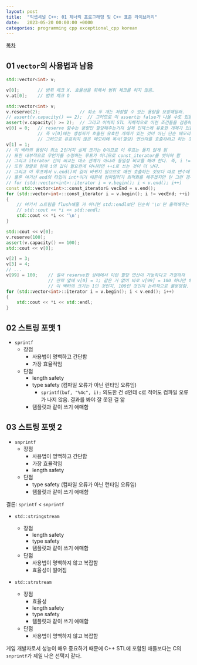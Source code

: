 ```yaml
---
layout: post
title:  "익셉셔널 C++: 01 제너릭 프로그래밍 및 C++ 표준 라이브러리"
date:   2023-05-20 00:00:00 +0000
categories: programming cpp exceptional_cpp korean
---
```


[목차](/_posts/2023-05-20-exceptional-cpp-kr.md)

## 01 `vector`의 사용법과 남용

```cpp
std::vector<int> v;

v[0];       // 범위 체크 X. 효율성을 위해서 범위 체크를 하지 않음.
v.at[0];    // 범위 체크 O
```

```cpp
std::vector<int> v;
v.reserve(2);               // 최소 두 개는 저장할 수 있는 용량을 보장해달라.
// assert(v.capacity() == 2);  // 그러므로 이 assert는 false가 나올 수도 있음.
assert(v.capacity() >= 2);  // 그리고 어차피 STL 자체적으로 이런 조건들을 검증하기 때문에 assert가 필요 없음.
v[0] = 0;   // reserve 함수는 용량만 할당해주는거지 실제 인덱스에 유효한 개체가 있음을 보장하는 것이 아님.
            // 즉 v[0]에는 생성자가 호출된 유효한 개체가 있는 것이 아닌 단순 메모리만 할당된 상황인 것임.
            // 그러므로 유효하지 않은 메모리에 복사(할당) 연산자를 호출하려고 하는 것임.
v[1] = 1;
// 이 벡터의 용량이 최소 2인거지 실제 크기는 0이므로 이 루프는 돌지 않게 됨
// 또한 내부적으로 무언가를 수정하는 루프가 아니므로 const_iterator를 썻어야 함
// 그리고 iterator 간의 비교는 대소 관계가 아니라 동일성 비교를 해야 한다. 즉, i != v.end()로 해야 함.
// 또한 정말로 현재 i의 값이 필요한게 아니라면 ++i로 쓰는 것이 더 낫다.
// 그리고 이 루프에서 v.end()의 값이 바뀌지 않으므로 매번 호출하는 것보다 따로 변수에 담아 두는 것이 좋을 수 있다.
// 물론 여기선 end의 타입이 int*이기 때문에 컴파일러가 최적화를 해주겠지만 안 그런 경우에는 다르다.
// for (std::vector<int>::iterator i = v.begin(); i < v.end(); i++)
const std::vector<int>::const_iterator& vecEnd = v.end();
for (std::vector<int>::const_iterator i = v.begin(); i != vecEnd; ++i)
{
    // 여기서 스트림을 flush해줄 거 아니면 std::endl보단 단순히 '\n'만 출력해주는 것이 낫다.
    // std::cout << *i << std::endl;
    std::cout << *i << '\n';
}

std::cout << v[0];
v.reserve(100);
assert(v.capacity() == 100);
std::cout << v[0];

v[2] = 3;
v[3] = 4;
// ...
v[99] = 100;    // 설사 reserve한 상태에서 이런 할당 연산이 가능하다고 가정하자
                // 만약 앞에 v[0] = 1; 같은 거 없이 바로 v[99] = 100 하나만 해준다면, 
                // 이 벡터의 크기는 1인 것인지, 100인 것인지 논리적으로 불분명함.
for (std::vector<int>::iterator i = v.begin(); i < v.end(); i++)
{
    std::cout << *i << std::endl;
}
```

## 02 스트링 포맷 1

* `sprintf`
  * 장점
    * 사용법이 명백하고 간단함
    * 가장 효율적임
  * 단점
    * length safety
    * type safety (컴파일 오류가 아닌 런타임 오류임)
      * `sprintf(buf, "%4c", i);` 의도한 건 d인데 c로 적어도 컴파일 오류가 나지 않음. 결과를 봐야 잘 못된 걸 앎
    * 템플릿과 같이 쓰기 애매함

## 03 스트링 포맷 2

* `snprintf`
  * 장점
    * 사용법이 명백하고 간단함
    * 가장 효율적임
    * length safety
  * 단점
    * type safety (컴파일 오류가 아닌 런타임 오류임)
    * 템플릿과 같이 쓰기 애매함

결론: `sprintf` < `snprintf`

* `std::stringstream`
  * 장점
    * length safety
    * type safety
    * 템플릿과 같이 쓰기 애매함
  * 단점
    * 사용법이 명백하지 않고 복잡함
    * 효율성이 떨어짐

* `std::strstream`
  * 장점
    * 효율성
    * length safety
    * type safety
    * 템플릿과 같이 쓰기 애매함
  * 단점
    * 사용법이 명백하지 않고 복잡함

게임 개발자로서 성능이 매우 중요하기 때문에 C++ STL에 포함된 애들보다는 C의 `snprintf`가 제일 나은 선택지 같다.